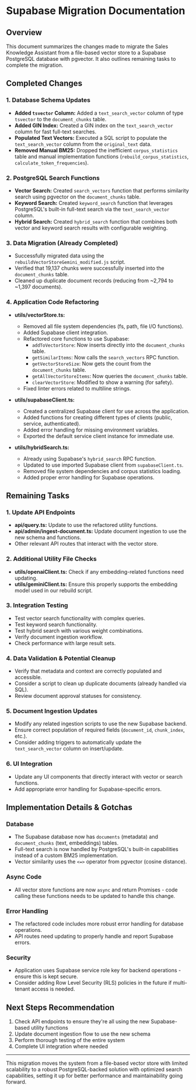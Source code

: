 # Supabase Migration Documentation

## Overview
This document summarizes the changes made to migrate the Sales Knowledge Assistant from a file-based vector store to a Supabase PostgreSQL database with pgvector. It also outlines remaining tasks to complete the migration.

## Completed Changes

### 1. Database Schema Updates
- **Added `tsvector` Column:** Added a `text_search_vector` column of type `tsvector` to the `document_chunks` table.
- **Added GIN Index:** Created a GIN index on the `text_search_vector` column for fast full-text searches.
- **Populated Text Vectors:** Executed a SQL script to populate the `text_search_vector` column from the `original_text` data.
- **Removed Manual BM25:** Dropped the inefficient `corpus_statistics` table and manual implementation functions (`rebuild_corpus_statistics`, `calculate_token_frequencies`).

### 2. PostgreSQL Search Functions
- **Vector Search:** Created `search_vectors` function that performs similarity search using pgvector on the `document_chunks` table.
- **Keyword Search:** Created `keyword_search` function that leverages PostgreSQL's built-in full-text search via the `text_search_vector` column.
- **Hybrid Search:** Created `hybrid_search` function that combines both vector and keyword search results with configurable weighting.

### 3. Data Migration (Already Completed)
- Successfully migrated data using the `rebuildVectorStoreGemini_modified.js` script.
- Verified that 19,137 chunks were successfully inserted into the `document_chunks` table.
- Cleaned up duplicate document records (reducing from ~2,794 to ~1,397 documents).

### 4. Application Code Refactoring
- **utils/vectorStore.ts:**
  - Removed all file system dependencies (fs, path, file I/O functions).
  - Added Supabase client integration.
  - Refactored core functions to use Supabase:
    - `addToVectorStore`: Now inserts directly into the `document_chunks` table.
    - `getSimilarItems`: Now calls the `search_vectors` RPC function.
    - `getVectorStoreSize`: Now gets the count from the `document_chunks` table.
    - `getAllVectorStoreItems`: Now queries the `document_chunks` table.
    - `clearVectorStore`: Modified to show a warning (for safety).
  - Fixed linter errors related to multiline strings.

- **utils/supabaseClient.ts:**
  - Created a centralized Supabase client for use across the application.
  - Added functions for creating different types of clients (public, service, authenticated).
  - Added error handling for missing environment variables.
  - Exported the default service client instance for immediate use.

- **utils/hybridSearch.ts:**
  - Already using Supabase's `hybrid_search` RPC function.
  - Updated to use imported Supabase client from `supabaseClient.ts`.
  - Removed file system dependencies and corpus statistics loading.
  - Added proper error handling for Supabase operations.

## Remaining Tasks

### 1. Update API Endpoints
- **api/query.ts:** Update to use the refactored utility functions.
- **api/admin/ingest-document.ts:** Update document ingestion to use the new schema and functions.
- Other relevant API routes that interact with the vector store.

### 2. Additional Utility File Checks
- **utils/openaiClient.ts:** Check if any embedding-related functions need updating.
- **utils/geminiClient.ts:** Ensure this properly supports the embedding model used in our rebuild script.

### 3. Integration Testing
- Test vector search functionality with complex queries.
- Test keyword search functionality.
- Test hybrid search with various weight combinations.
- Verify document ingestion workflow.
- Check performance with large result sets.

### 4. Data Validation & Potential Cleanup
- Verify that metadata and context are correctly populated and accessible.
- Consider a script to clean up duplicate documents (already handled via SQL).
- Review document approval statuses for consistency.

### 5. Document Ingestion Updates
- Modify any related ingestion scripts to use the new Supabase backend.
- Ensure correct population of required fields (`document_id`, `chunk_index`, etc.).
- Consider adding triggers to automatically update the `text_search_vector` column on insert/update.

### 6. UI Integration
- Update any UI components that directly interact with vector or search functions.
- Add appropriate error handling for Supabase-specific errors.

## Implementation Details & Gotchas

### Database
- The Supabase database now has `documents` (metadata) and `document_chunks` (text, embeddings) tables.
- Full-text search is now handled by PostgreSQL's built-in capabilities instead of a custom BM25 implementation.
- Vector similarity uses the `<=>` operator from pgvector (cosine distance).

### Async Code
- All vector store functions are now `async` and return Promises - code calling these functions needs to be updated to handle this change.

### Error Handling
- The refactored code includes more robust error handling for database operations.
- API routes need updating to properly handle and report Supabase errors.

### Security
- Application uses Supabase service role key for backend operations - ensure this is kept secure.
- Consider adding Row Level Security (RLS) policies in the future if multi-tenant access is needed.

## Next Steps Recommendation
1. Check API endpoints to ensure they're all using the new Supabase-based utility functions
2. Update document ingestion flow to use the new schema
3. Perform thorough testing of the entire system
4. Complete UI integration where needed

---

This migration moves the system from a file-based vector store with limited scalability to a robust PostgreSQL-backed solution with optimized search capabilities, setting it up for better performance and maintainability going forward. 